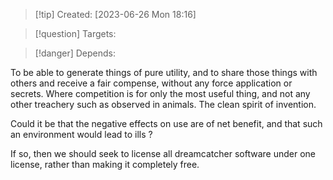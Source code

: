 
>[!tip] Created: [2023-06-26 Mon 18:16]

>[!question] Targets: 

>[!danger] Depends: 

To be able to generate things of pure utility, and to share those things with others and receive a fair compense, without any force application or secrets.  Where competition is for only the most useful thing, and not any other treachery such as observed in animals.  The clean spirit of invention.

Could it be that the negative effects on use are of net benefit, and that such an environment would lead to ills ?

If so, then we should seek to license all dreamcatcher software under one license, rather than making it completely free.
